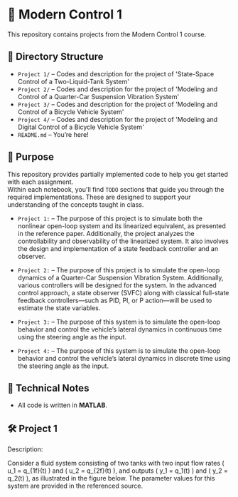 # 📘 Modern Control 1

This repository contains projects from the Modern Control 1 course.

## 📁 Directory Structure

- `Project 1/` – Codes and description for the project of 'State-Space Control of a Two-Liquid-Tank System'
- `Project 2/` – Codes and description for the project of 'Modeling and Control of a Quarter-Car Suspension Vibration System'
- `Project 3/` – Codes and description for the project of 'Modeling and Control of a Bicycle Vehicle System'
- `Project 4/` – Codes and description for the project of 'Modeling and Digital Control of a Bicycle Vehicle System'
- `README.md` – You’re here!

## 🎯 Purpose

This repository provides partially implemented code to help you get started with each assignment.  
Within each notebook, you'll find `TODO` sections that guide you through the required implementations. These are designed to support your understanding of the concepts taught in class.

- `Project 1:` – The purpose of this project is to simulate both the nonlinear open-loop system and its linearized equivalent, as presented in the reference paper. Additionally, the project analyzes the controllability and observability of the linearized system. It also involves the design and implementation of a state feedback controller and an observer.

- `Project 2:` – The purpose of this project is to simulate the open-loop dynamics of a Quarter-Car Suspension Vibration System. Additionally, various controllers will be designed for the system. In the advanced control approach, a state observer (SVFC) along with classical full-state feedback controllers—such as PID, PI, or P action—will be used to estimate the state variables.

- `Project 3:` – The purpose of this system is to simulate the open-loop behavior and control the vehicle’s lateral dynamics in continuous time using the steering angle as the input.

- `Project 4:` – The purpose of this system is to simulate the open-loop behavior and control the vehicle’s lateral dynamics in discrete time using the steering angle as the input.

## 🧠 Technical Notes

- All code is written in **MATLAB**.


## 🛠️ Project 1
Description: 

Consider a fluid system consisting of two tanks with two input flow rates \( u_1 = q_{1f}(t) \) and \( u_2 = q_{2f}(t) \), and outputs \( y_1 = q_1(t) \) and \( y_2 = q_2(t) \), as illustrated in the figure below. The parameter values for this system are provided in the referenced source.

